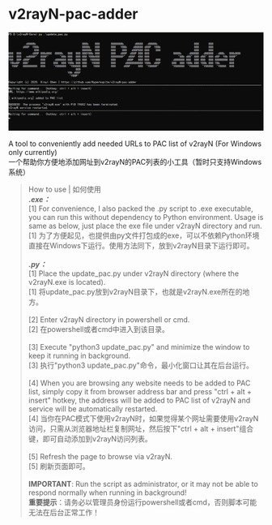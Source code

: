# v2rayN-pac-adder
![Alt Text](https://github.com/Hyperkopite/v2rayN-pac-adder/blob/master/s1.png)
                                                                                                                        
A tool to conveniently add needed URLs to PAC list of v2rayN (For Windows only currently)</br>
一个帮助你方便地添加网址到v2rayN的PAC列表的小工具（暂时只支持Windows系统）
> How to use | 如何使用</br>
***.exe：***</br>
[1] For convenience, I also packed the .py script to .exe executable, you can run this without dependency to Python environment. Usage is same as below, just place the exe file under v2rayN directory and run.</br>
[1] 为了方便起见，也提供由py文件打包成的exe，可以不依赖Python环境直接在Windows下运行。使用方法同下，放到v2rayN目录下运行即可。</br></br>
***.py：***</br>
[1] Place the update_pac.py under v2rayN directory (where the v2rayN.exe is located).</br>
[1] 将update_pac.py放到v2rayN目录下，也就是v2rayN.exe所在的地方。</br></br>
[2] Enter v2rayN directory in powershell or cmd.</br>
[2] 在powershell或者cmd中进入到该目录。</br></br>
[3] Execute "python3 update_pac.py" and minimize the window to keep it running in background.</br>
[3] 执行"python3 update_pac.py"命令，最小化窗口让其在后台运行。</br></br>
[4] When you are browsing any website needs to be added to PAC list, simply copy it from browser address bar and press      "ctrl + alt + insert" hotkey, the address will be added to PAC list of v2rayN and service will be automatically restarted.</br>
[4] 当你在PAC模式下使用v2rayN时，如果觉得某个网址需要使用v2rayN访问，只需从浏览器地址栏复制网址，然后按下"ctrl + alt + insert"组合键，即可自动添加到v2rayN访问列表。</br></br>
[5] Refresh the page to browse via v2rayN.</br>
[5] 刷新页面即可。</br></br>
**IMPORTANT**: Run the script as administrator, or it may not be able to respond normally when running in background!</br>
**重要提示**：请务必以管理员身份运行powershell或者cmd，否则脚本可能无法在后台正常工作！
